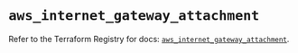 # `aws_internet_gateway_attachment`

Refer to the Terraform Registry for docs: [`aws_internet_gateway_attachment`](https://registry.terraform.io/providers/hashicorp/aws/5.100.0/docs/resources/internet_gateway_attachment).
